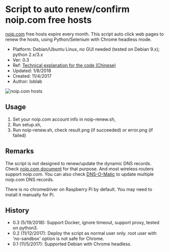 # Script to auto renew/confirm noip.com free hosts

[noip.com](https://www.noip.com/) free hosts expire every month.
This script auto click web pages to renew the hosts,
using Python/Selenium with Chrome headless mode.

- Platform: Debian/Ubuntu Linux, no GUI needed (tested on Debian 9.x); python 2.x/3.x
- Ver: 0.3
- Ref: [Technical explanation for the code (Chinese)](http://www.jianshu.com/p/3c8196175147)
- Updated: 1/8/2018
- Created: 11/4/2017
- Author: loblab

![noip.com hosts](https://raw.githubusercontent.com/loblab/noip-renew/master/screenshot.png)

## Usage

1. Set your noip.com account info in noip-renew.sh,
2. Run setup.sh,
3. Run noip-renew.sh, check result.png (if succeeded) or error.png (if failed)

## Remarks

The script is not designed to renew/update the dynamic DNS records.
Check [noip.com document](https://www.noip.com/integrate) for that purpose.
And most wireless routers support noip.com.
You can also check [DNS-O-Matic](https://dnsomatic.com/) to update multiple noip.com DNS records.

There is no chromedriver on Raspberry Pi by default. You may need to install it manually for Pi.

## History

- 0.3 (5/19/2018): Support Docker, ignore timeout, support proxy, tested on python3.
- 0.2 (11/12/2017): Deploy the script as normal user only. root user with 'no-sandbox' option is not safe for Chrome.
- 0.1 (11/5/2017): Supported Debian with Chrome headless.
